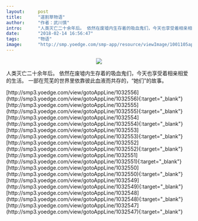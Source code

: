 ```yaml
---
layout:     post
title:      "道割草物语"
author:     "作者：武川慎"
intro:      "人类灭亡二十余年后。 依然在废墟内生存着的吸血鬼们，今天也享受着相亲相爱的生活。 一部在荒芜的世界里依靠彼此血液而共存的，“她们”的故事。"
date:       "2018-02-14 16:56:47"
tags:       "物语"
image:      "http://smp.yoedge.com/smp-app/resource/viewImage/1001105appline.png"
---
```

<div style="text-align: center">
<p><img src="http://smp.yoedge.com/smp-app/resource/viewImage/1001105appline.png"/></p>
</div>
<p class="post-meta">
<span>人类灭亡二十余年后。 依然在废墟内生存着的吸血鬼们，今天也享受着相亲相爱的生活。 一部在荒芜的世界里依靠彼此血液而共存的，“她们”的故事。</span>
</p>
[http://smp3.yoedge.com/view/gotoAppLine/1032556](http://smp3.yoedge.com/view/gotoAppLine/1032556){:target="_blank"}
[http://smp3.yoedge.com/view/gotoAppLine/1032555](http://smp3.yoedge.com/view/gotoAppLine/1032555){:target="_blank"}
[http://smp3.yoedge.com/view/gotoAppLine/1032554](http://smp3.yoedge.com/view/gotoAppLine/1032554){:target="_blank"}
[http://smp3.yoedge.com/view/gotoAppLine/1032553](http://smp3.yoedge.com/view/gotoAppLine/1032553){:target="_blank"}
[http://smp3.yoedge.com/view/gotoAppLine/1032552](http://smp3.yoedge.com/view/gotoAppLine/1032552){:target="_blank"}
[http://smp3.yoedge.com/view/gotoAppLine/1032551](http://smp3.yoedge.com/view/gotoAppLine/1032551){:target="_blank"}
[http://smp3.yoedge.com/view/gotoAppLine/1032550](http://smp3.yoedge.com/view/gotoAppLine/1032550){:target="_blank"}
[http://smp3.yoedge.com/view/gotoAppLine/1032549](http://smp3.yoedge.com/view/gotoAppLine/1032549){:target="_blank"}
[http://smp3.yoedge.com/view/gotoAppLine/1032548](http://smp3.yoedge.com/view/gotoAppLine/1032548){:target="_blank"}
[http://smp3.yoedge.com/view/gotoAppLine/1032547](http://smp3.yoedge.com/view/gotoAppLine/1032547){:target="_blank"}


